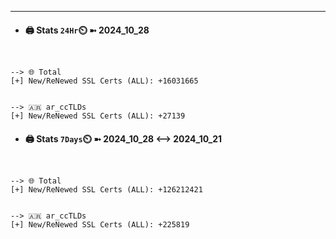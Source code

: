 

---
- #### 🖨️ **Stats** `24Hr`⏲️ ➼ 2024_10_28
```console


--> 🌐 Total
[+] New/ReNewed SSL Certs (ALL): +16031665


--> 🇦🇷 ar_ccTLDs
[+] New/ReNewed SSL Certs (ALL): +27139

```

- #### 🖨️ **Stats** `7Days`⏲️ ➼ 2024_10_28 <--> 2024_10_21
```console


--> 🌐 Total
[+] New/ReNewed SSL Certs (ALL): +126212421


--> 🇦🇷 ar_ccTLDs
[+] New/ReNewed SSL Certs (ALL): +225819

```

